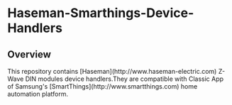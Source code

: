 # Haseman-Smarthings-Device-Handlers

## Overview

<p>This repository contains [Haseman](http://www.haseman-electric.com) Z-Wave DIN modules device handlers.They are compatible with Classic App of Samsung's [SmartThings](http://www.smartthings.com) home automation platform.

